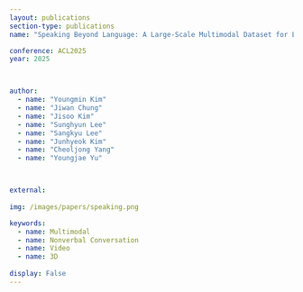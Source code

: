 ```yaml
---
layout: publications
section-type: publications
name: "Speaking Beyond Language: A Large-Scale Multimodal Dataset for Learning Nonverbal Cues from Video-Grounded Dialogues"

conference: ACL2025
year: 2025



author:
  - name: "Youngmin Kim"
  - name: "Jiwan Chung"
  - name: "Jisoo Kim"
  - name: "Sunghyun Lee"
  - name: "Sangkyu Lee"
  - name: "Junhyeok Kim"
  - name: "Cheoljong Yang"
  - name: "Youngjae Yu"



external:
  
img: /images/papers/speaking.png

keywords:
  - name: Multimodal
  - name: Nonverbal Conversation
  - name: Video
  - name: 3D
  
display: False
---
```


